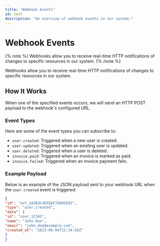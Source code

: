 ```yaml
---
title: "Webhook Events"
id: test
description: "An overview of webhook events in our system."
---
```


# Webhook Events

{% note  %}
    Webhooks allow you to receive real-time HTTP notifications of changes to specific resources in our system.
{% /note  %}


Webhooks allow you to receive real-time HTTP notifications of changes to specific resources in our system.

## How It Works

When one of the specified events occurs, we will send an HTTP POST payload to the webhook's configured URL.

### Event Types

Here are some of the event types you can subscribe to:

- `user.created`: Triggered when a new user is created.
- `user.updated`: Triggered when an existing user is updated.
- `user.deleted`: Triggered when a user is deleted.
- `invoice.paid`: Triggered when an invoice is marked as paid.
- `invoice.failed`: Triggered when an invoice payment fails.

### Example Payload

Below is an example of the JSON payload sent to your webhook URL when the `user.created` event is triggered:

```json
{
"id": "evt_1A2B3C4D5E6F7G8H9I0J",
"type": "user.created",
"data": {
"id": "user_12345",
"name": "John Doe",
"email": "john.doe@example.com",
"created_at": "2023-06-04T12:34:56Z"
}
}
```